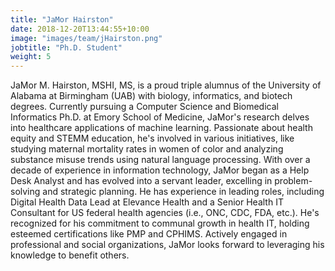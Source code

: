 ```yaml
---
title: "JaMor Hairston"
date: 2018-12-20T13:44:55+10:00
image: "images/team/jHairston.png"
jobtitle: "Ph.D. Student"
weight: 5
---
```


JaMor M. Hairston, MSHI, MS, is a proud triple alumnus of the University of Alabama at Birmingham (UAB) with biology, informatics, and biotech degrees. Currently pursuing a Computer Science and Biomedical Informatics Ph.D. at Emory School of Medicine, JaMor's research delves into healthcare applications of machine learning. Passionate about health equity and STEMM education, he's involved in various initiatives, like studying maternal mortality rates in women of color and analyzing substance misuse trends using natural language processing.
With over a decade of experience in information technology, JaMor began as a Help Desk Analyst and has evolved into a servant leader, excelling in problem-solving and strategic planning. He has experience in leading roles, including Digital Health Data Lead at Elevance Health and a Senior Health IT Consultant for US federal health agencies (i.e., ONC, CDC, FDA, etc.). He's recognized for his commitment to communal growth in health IT, holding esteemed certifications like PMP and CPHIMS. Actively engaged in professional and social organizations, JaMor looks forward to leveraging his knowledge to benefit others.